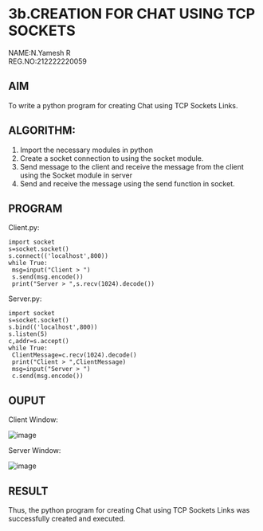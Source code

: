 # 3b.CREATION FOR CHAT USING TCP SOCKETS       
NAME:N.Yamesh R       
REG.NO:212222220059      
## AIM
To write a python program for creating Chat using TCP Sockets Links.
## ALGORITHM:
1. Import the necessary modules in python
2. Create a socket connection to using the socket module.
3. Send message to the client and receive the message from the client using the Socket module in
 server
4. Send and receive the message using the send function in socket.
## PROGRAM
Client.py:
```
import socket
s=socket.socket()
s.connect(('localhost',800))
while True:
 msg=input("Client > ")
 s.send(msg.encode())
 print("Server > ",s.recv(1024).decode())
```
Server.py:
```
import socket
s=socket.socket()
s.bind(('localhost',800))
s.listen(5)
c,addr=s.accept()
while True:
 ClientMessage=c.recv(1024).decode()
 print("Client > ",ClientMessage)
 msg=input("Server > ")
 c.send(msg.encode())
```
## OUPUT
Client Window:

![image](https://github.com/23004513/3b_CHAT_USING_TCP_SOCKETS/assets/138973069/8d4a99ca-72eb-4bae-bda7-64d6a9c2f644)

Server Window:

![image](https://github.com/23004513/3b_CHAT_USING_TCP_SOCKETS/assets/138973069/c8ea6702-098c-4748-8cf3-d580c73096b0)


## RESULT
Thus, the python program for creating Chat using TCP Sockets Links was successfully 
created and executed.
